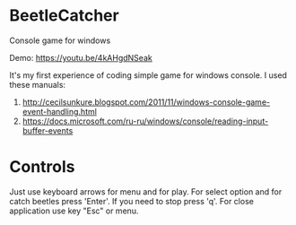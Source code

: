 # BeetleCatcher
Console game for windows

Demo: https://youtu.be/4kAHgdNSeak

It's my first experience of coding simple game for windows console. I used these manuals:

1) http://cecilsunkure.blogspot.com/2011/11/windows-console-game-event-handling.html
2) https://docs.microsoft.com/ru-ru/windows/console/reading-input-buffer-events

# Controls

Just use keyboard arrows for menu and for play. For select option and for catch beetles press 'Enter'. 
If you need to stop press 'q'. For close application use key "Esc" or menu.
